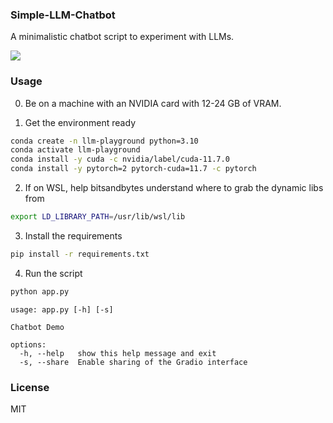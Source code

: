 ### Simple-LLM-Chatbot

A minimalistic chatbot script to experiment with LLMs. 

![]('./screenshot.png')

### Usage

0. Be on a machine with an NVIDIA card with 12-24 GB of VRAM.

1. Get the environment ready

```bash
conda create -n llm-playground python=3.10
conda activate llm-playground
conda install -y cuda -c nvidia/label/cuda-11.7.0
conda install -y pytorch=2 pytorch-cuda=11.7 -c pytorch
```

2. If on WSL, help bitsandbytes understand where to grab the dynamic libs from

```bash
export LD_LIBRARY_PATH=/usr/lib/wsl/lib
```

3. Install the requirements

```bash
pip install -r requirements.txt
```

4. Run the script

```bash
python app.py
```

```
usage: app.py [-h] [-s]

Chatbot Demo

options:
  -h, --help   show this help message and exit
  -s, --share  Enable sharing of the Gradio interface
```

### License

MIT